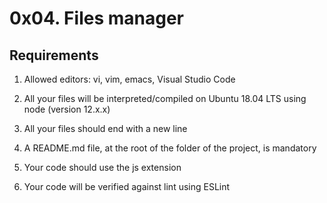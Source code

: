 # 0x04. Files manager


## Requirements

1. Allowed editors: vi, vim, emacs, Visual Studio Code

2. All your files will be interpreted/compiled on Ubuntu 18.04 LTS using node (version 12.x.x)

3. All your files should end with a new line

4. A README.md file, at the root of the folder of the project, is mandatory

5. Your code should use the js extension

6. Your code will be verified against lint using ESLint